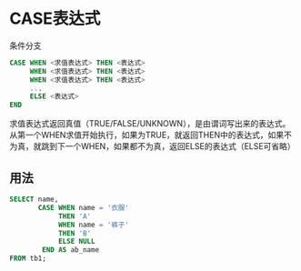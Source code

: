 # CASE表达式
条件分支

```sql
CASE WHEN <求值表达式> THEN <表达式>
     WHEN <求值表达式> THEN <表达式>
     WHEN <求值表达式> THEN <表达式>
     ...
     ELSE <表达式>
END
```

求值表达式返回真值（TRUE/FALSE/UNKNOWN），是由谓词写出来的表达式。从第一个WHEN求值开始执行，如果为TRUE，就返回THEN中的表达式，如果不为真，就跳到下一个WHEN，如果都不为真，返回ELSE的表达式（ELSE可省略）

## 用法

```sql
SELECT name,
       CASE WHEN name = '衣服'
            THEN 'A'
            WHEN name = '裤子'
            THEN 'B'
            ELSE NULL
        END AS ab_name
FROM tb1;
```
                      